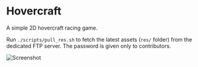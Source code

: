 # Hovercraft
A simple 2D hovercraft racing game.

Run `./scripts/pull_res.sh` to fetch the latest assets (`res/` folder) from the
dedicated FTP server. The password is given only to contributors.  

![Screenshot](https://dl.dropboxusercontent.com/u/76675545/hc.png)
